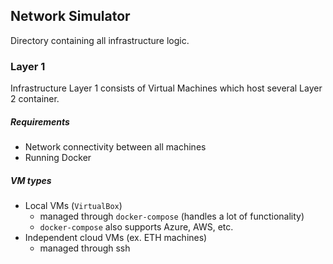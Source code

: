 ## Network Simulator

Directory containing all infrastructure logic.

### Layer 1

Infrastructure Layer 1 consists of Virtual Machines which host several Layer 2 container.

##### Requirements 

* Network connectivity between all machines 
* Running Docker

##### VM types

* Local VMs (`VirtualBox`)
    * managed through `docker-compose` (handles a lot of functionality)
    * `docker-compose` also supports Azure, AWS, etc.
* Independent cloud VMs (ex. ETH machines)
    * managed through ssh
